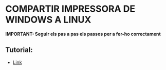 # COMPARTIR IMPRESSORA DE WINDOWS A LINUX

**IMPORTANT: Seguir els pas a pas els passos per a fer-ho correctament**

## Tutorial:

- [Link](impressora_windows_linux.md)
